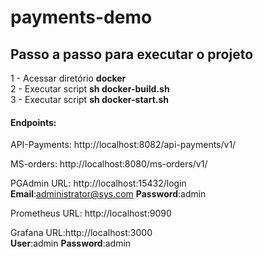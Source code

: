 # payments-demo

## Passo a passo para executar o projeto

1 - Acessar diretório <b>docker</b><br>
2 - Executar script <b>sh docker-build.sh</b><br>
3 - Executar script <b>sh docker-start.sh</b> <br>


#### Endpoints:

API-Payments: http://localhost:8082/api-payments/v1/

MS-orders: http://localhost:8080/ms-orders/v1/

PGAdmin URL: http://localhost:15432/login<br>
<b>Email</b>:administrator@sys.com <b>Password</b>:admin

Prometheus URL: http://localhost:9090

Grafana URL:http://localhost:3000<br>
<b>User</b>:admin <b>Password</b>:admin

